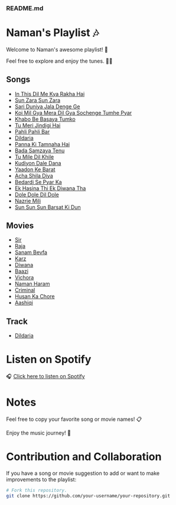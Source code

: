 
### README.md


# Naman's Playlist 🎶

Welcome to Naman's awesome playlist! 🎉

Feel free to explore and enjoy the tunes. 🕺💃

## Songs

- [In This Dil Me Kya Rakha Hai](SONGS.md#in-this-dil-me-kya-rakha-hai)
- [Sun Zara Sun Zara](SONGS.md#sun-zara-sun-zara)
- [Sari Duniya Jala Denge Ge](SONGS.md#sari-duniya-jala-denge-ge)
- [Koi Mil Gya Mera Dil Gya Sochenge Tumhe Pyar](SONGS.md#koi-mil-gya-mera-dil-gya-sochenge-tumhe-pyar)
- [Khabo Be Basaya Tumko](SONGS.md#khabo-be-basaya-tumko)
- [Tu Meri Jindigi Hai](SONGS.md#tu-meri-jindigi-hai)
- [Pahli Pahli Bar](SONGS.md#pahli-pahli-bar)
- [Dildaria](SONGS.md#dildaria)
- [Panna Ki Tamnaha Hai](SONGS.md#panna-ki-tamnaha-hai)
- [Bada Samzaya Tenu](SONGS.md#bada-samzaya-tenu)
- [Tu Mile Dil Khile](SONGS.md#tu-mile-dil-khile)
- [Kudiyon Dale Dana](SONGS.md#kudiyon-dale-dana)
- [Yaadon Ke Barat](SONGS.md#yaadon-ke-barat)
- [Acha Shila Diya](SONGS.md#acha-shila-diya)
- [Bedardi Se Pyar Ka](SONGS.md#bedardi-se-pyar-ka)
- [Ek Hasina Thi Ek Diwana Tha](SONGS.md#ek-hasina-thi-ek-diwana-tha)
- [Dole Dole Dil Dole](SONGS.md#dole-dole-dil-dole)
- [Nazrie Mili](SONGS.md#nazrie-mili)
- [Sun Sun Sun Barsat Ki Dun](SONGS.md#sun-sun-sun-barsat-ki-dun)

## Movies

- [Sir](movies.md#sir)
- [Raja](movies.md#raja)
- [Sanam Bevfa](movies.md#sanam-bevfa)
- [Karz](movies.md#karz)
- [Diwana](movies.md#diwana)
- [Baazi](movies.md#baazi)
- [Vichora](movies.md#vichora)
- [Naman Haram](movies.md#naman-haram)
- [Criminal](movies.md#criminal)
- [Husan Ka Chore](movies.md#husan-ka-chore)
- [Aashiqi](movies.md#aashiqi)

## Track

- [Dildaria](tracks.md#dildaria)

# Listen on Spotify

🎧 [Click here to listen on Spotify](https://open.spotify.com/embed/playlist/4mt5PCzlz3DzGp8UOLQVIz?utm_source=generator)

# Notes

Feel free to copy your favorite song or movie names! 📋

Enjoy the music journey! 🚀

# Contribution and Collaboration

If you have a song or movie suggestion to add or want to make improvements to the playlist:

```bash
# Fork this repository.
git clone https://github.com/your-username/your-repository.git
